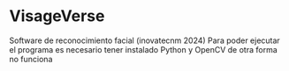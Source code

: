 # VisageVerse
Software de reconocimiento facial (inovatecnm 2024)
Para poder ejecutar el programa es necesario tener instalado Python y OpenCV de otra forma no funciona
